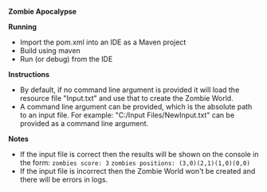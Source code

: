 **Zombie Apocalypse**

**Running**
- Import the pom.xml into an IDE as a Maven project
- Build using maven
- Run (or debug) from the IDE

**Instructions**
- By default, if no command line argument is provided it will load the resource file "Input.txt" and use that to create the Zombie World.
- A command line argument can be provided, which is the absolute path to an input file. For example:
"C:/Input Files/NewInput.txt" can be provided as a command line argument.

**Notes**
- If the input file is correct then the results will be shown on the console in the form: 
`zombies score: 3`
 `zombies positions:
 (3,0)(2,1)(1,0)(0,0)`
- If the input file is incorrect then the Zombie World won't be created and there will be errors in logs.
